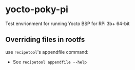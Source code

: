 # yocto-poky-pi
Test envrionment for running Yocto BSP for RPi 3b+ 64-bit


## Overriding files in rootfs
use `recipetool`'s appendfile command:
- See `recipetool appendfile --help`